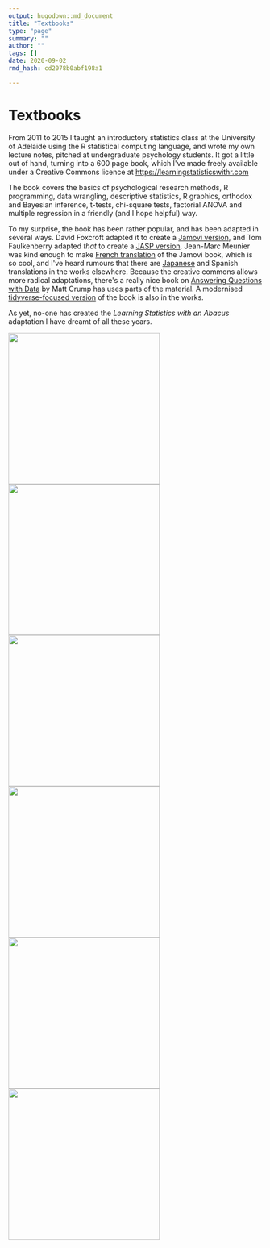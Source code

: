 ```yaml
---
output: hugodown::md_document
title: "Textbooks"
type: "page"
summary: ""
author: ""
tags: []
date: 2020-09-02
rmd_hash: cd2078b0abf198a1

---
```


Textbooks
=========

From 2011 to 2015 I taught an introductory statistics class at the University of Adelaide using the R statistical computing language, and wrote my own lecture notes, pitched at undergraduate psychology students. It got a little out of hand, turning into a 600 page book, which I've made freely available under a Creative Commons licence at <a href="https://learningstatisticswithr.com" class="uri">https://learningstatisticswithr.com</a>

The book covers the basics of psychological research methods, R programming, data wrangling, descriptive statistics, R graphics, orthodox and Bayesian inference, t-tests, chi-square tests, factorial ANOVA and multiple regression in a friendly (and I hope helpful) way.

To my surprise, the book has been rather popular, and has been adapted in several ways. David Foxcroft adapted it to create a [Jamovi version](https://doi.org/10.24384/hgc3-7p15), and Tom Faulkenberry adapted *that* to create a [JASP version](https://learnstatswithjasp.com/). Jean-Marc Meunier was kind enough to make [French translation](https://jmeunierp8.github.io/ManuelJamovi/) of the Jamovi book, which is so cool, and I've heard rumours that there are [Japanese](https://bookdown.org/sbtseiji/lswjamoviJ/) and Spanish translations in the works elsewhere. Because the creative commons allows more radical adaptations, there's a really nice book on [Answering Questions with Data](https://crumplab.github.io/statistics/) by Matt Crump has uses parts of the material. A modernised [tidyverse-focused version](https://tidylsr.djnavarro.net) of the book is also in the works.

As yet, no-one has created the *Learning Statistics with an Abacus* adaptation I have dreamt of all these years.

<a href="https://learningstatisticswithr.com"><img src="/textbooks/lsr.png" height=300px></a> <a href="https://doi.org/10.24384/hgc3-7p15"><img src="/textbooks/jamovi.png" height=300px></a> <a href="https://learnstatswithjasp.com/"><img src="/textbooks/jasp.png" height=300px></a> <a href="https://jmeunierp8.github.io/ManuelJamovi/"><img src="/textbooks/jamovi_french.png" height=300px></a> <a href="https://bookdown.org/sbtseiji/lswjamoviJ"><img src="/textbooks/jamovi_japanese.png" height=300px></a> <a href="https://crumplab.github.io/statistics/"><img src="/textbooks/answering_questions.png" height=300px></a>

